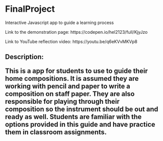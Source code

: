 # FinalProject<br>
<p>Interactive Javascript app to guide a learning process

<p>Link to the demonstration page: https://codepen.io/hel2123/full/KjyJzo
<p>Link to YouTube reflection video: https://youtu.be/q6eKVvMKVp8
<h2>Description: 
  <p>This is a app for students to use to guide their home compositions. It is assumed they are working with pencil and paper to write a composition on staff paper. They are also responsible for playing through their composition so the instrument should be out and ready as well. Students are familiar with the options provided in this guide and have practice them in classroom assignments. 
